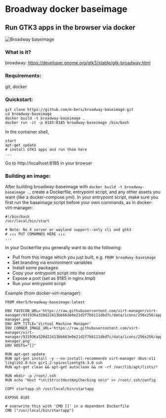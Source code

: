 # Broadway docker baseimage
## Run GTK3 apps in the browser via docker
![Broadway baseimage](broadway-baseimage.png)

### What is it? 
broadway: https://developer.gnome.org/gtk3/stable/gtk-broadway.html


### Requirements:
git, docker

### Quickstart: 

    git clone https://github.com/m-bers/broadway-baseimage.git
    cd broadway-baseimage
    docker build -t broadway-baseimage . 
    docker run -it -p 8185:8185 broadway-baseimage /bin/bash

In the container shell, 

    start
    apt-get update
    # install GTK3 apps and run them here
    ...
    
Go to http://localhost:8185 in your browser

### Building an image:

After building broadway-baseimage with `docker build -t broadway-baseimage .`, create a Dockerfile, entrypoint script, and any other assets you want (like a docker-compose.yml). In your entrypoint script, make sure you first run the baseimage script before your own commands, as in docker-virt-manager:

    #!/bin/bash
    /usr/local/bin/start

    # Note: No X server or wayland support--only cli and gtk3
    # ↓↓↓ PUT COMAMNDS HERE ↓↓↓
    ...

In your Dockerfile you generally want to do the following:
* Pull from this image which you just built, e.g. `FROM broadway-baseimage`
* Set branding via environment variables
* Install some packages
* Copy your entrypoint script into the container
* Expose a port (set as 8185 in nginx.tmpl)
* Run your entrypoint script

Example (from docker-virt-manager):

    FROM mber5/broadway-baseimage:latest

    ENV FAVICON_URL='https://raw.githubusercontent.com/virt-manager/virt-manager/931936a328d22413bb663e0e21d2f7bb111dbd7c/data/icons/256x256/apps/virt-manager.png'
    ENV APP_TITLE='Virtual Machine Manager'
    ENV CORNER_IMAGE_URL='https://raw.githubusercontent.com/virt-manager/virt-manager/931936a328d22413bb663e0e21d2f7bb111dbd7c/data/icons/256x256/apps/virt-manager.png'
    ENV HOSTS="[]"

    RUN apt-get update
    RUN apt-get install -y --no-install-recommends virt-manager dbus-x11 libglib2.0-bin gir1.2-spiceclientgtk-3.0 ssh 
    RUN apt-get clean && apt-get autoclean && rm -rf /var/lib/apt/lists/*

    RUN mkdir -p /root/.ssh
    RUN echo "Host *\n\tStrictHostKeyChecking no\n" >> /root/.ssh/config

    COPY startapp.sh /usr/local/bin/startapp

    EXPOSE 8185

    # overwrite this with 'CMD []' in a dependent Dockerfile
    CMD ["/usr/local/bin/startapp"]



